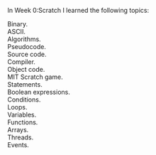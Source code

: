 In Week 0:Scratch I learned the following topics:

Binary.  
ASCII.  
Algorithms.  
Pseudocode.  
Source code.  
Compiler.  
Object code.  
MIT Scratch game.  
Statements.  
Boolean expressions.  
Conditions.  
Loops.  
Variables.  
Functions.  
Arrays.  
Threads.  
Events.  
